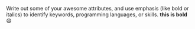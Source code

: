 Write out some of your awesome attributes, and use emphasis (like bold or italics) to identify keywords, programming languages, or skills. 
**this is bold**
:smile:
